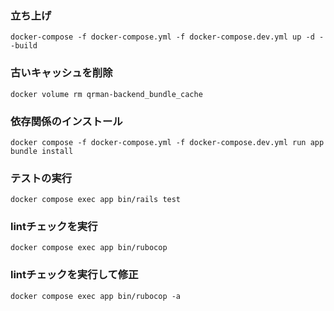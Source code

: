 ### 立ち上げ
``` 
docker-compose -f docker-compose.yml -f docker-compose.dev.yml up -d --build
```

### 古いキャッシュを削除
```
docker volume rm qrman-backend_bundle_cache
```

### 依存関係のインストール
```
docker compose -f docker-compose.yml -f docker-compose.dev.yml run app bundle install
```
### テストの実行
```
docker compose exec app bin/rails test
```

### lintチェックを実行
```
docker compose exec app bin/rubocop
```
### lintチェックを実行して修正
```
docker compose exec app bin/rubocop -a
```
